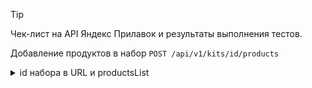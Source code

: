 > [!TIP]
> Чек-лист на API Яндекс Прилавок и результаты выполнения тестов.

Добавление продуктов в набор `POST /api/v1/kits/id/products`

<details><summary>id набора в URL и productsList</summary><br>

| № | Описание проверки                                      | ОР                                  | Статус | Ссылка на баг-репорт |
|:-:|--------------------------------------------------------|-------------------------------------|:------:|:--------------------:|
| 1 | [Добавить продукты в существующий набор]()             | Код и статус ответа 200 ОК          | PASSED |                      |
|   |                                                        | Ошибок в структуре ответа нет       | PASSED |                      |
|   |                                                        | Продукты в набор добавлены          | PASSED |                      |
|   |                                                        | Появилась запись в БД               | PASSED |                      |
| 2 | Добавить продукты в несуществующий набор               | Код и статус ответа 404 Not found   | PASSED |                      |
| 3 | Передать productsList без массива в существующий набор | Код и статус ответа 400 Bad Request | FAILED | [BUG-87]()           |
| 4 | Отправить запрос с пустым JSON-ом                      | Код и статус ответа 400 Bad Request | FAILED | [BUG-51]()           |

---
